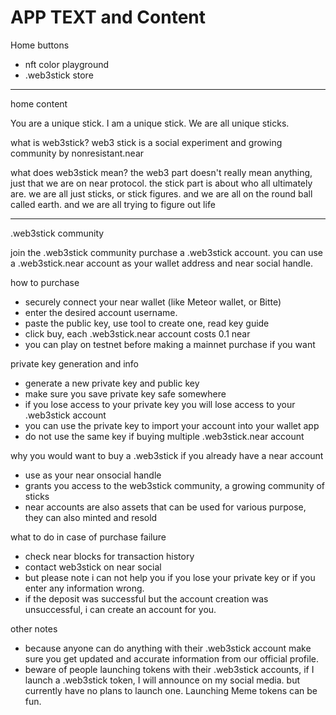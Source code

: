 # APP TEXT and Content



Home buttons
- nft color playground
- .web3stick store

---

home content

You are a unique stick. I am a unique stick. We are all unique sticks.

what is web3stick?
web3 stick is a social experiment and growing community by nonresistant.near

what does web3stick mean?
the web3 part doesn't really mean anything, just that we are on near protocol. the stick part is about who all ultimately are.
we are all just sticks, or stick figures. and we are all on the round ball called earth. and we are all trying to figure out life



---


.web3stick community

join the .web3stick community purchase a .web3stick account.
you can use a .web3stick.near account as your wallet address and near social handle.


how to purchase
-  securely connect your near wallet (like Meteor wallet, or Bitte)
- enter the desired account username.
- paste the public key, use tool to create one, read key guide
- click buy, each .web3stick.near account costs 0.1 near
- you can play on testnet before making a mainnet purchase if you want


private key generation and info
- generate a new private key and public key
- make sure you save private key safe somewhere
- if you lose access to your private key you will lose access to your .web3stick account
- you can use the private key to import your account into your wallet app
- do not use the same key if buying multiple .web3stick.near account 



why you would want to buy a .web3stick if you already have a near account
- use as your near onsocial handle
- grants you access to the web3stick community, a growing community of sticks
- near accounts are also assets that can be used for various purpose, they can also minted and resold


what to do in case of purchase failure
- check near blocks for transaction history
- contact web3stick on near social
- but please note i can not help you if you lose your private key or if you enter any information wrong.
- if the deposit was successful but the account creation was unsuccessful, i can create an account for you.

other notes
- because anyone can do anything with their .web3stick account make sure you get updated and accurate information from our official profile.
- beware of people launching tokens with their .web3stick accounts, if I launch a .web3stick token, I will announce on my social media. but currently have no plans to launch one. Launching Meme tokens can be fun.
